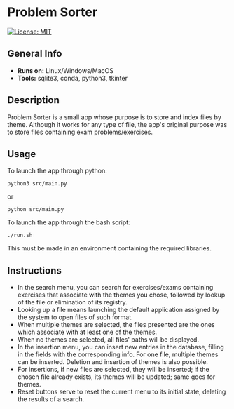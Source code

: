 # Problem Sorter
[![License: MIT](https://img.shields.io/badge/License-MIT-yellow.svg)](https://opensource.org/licenses/MIT)

## General Info
- **Runs on:** Linux/Windows/MacOS 
- **Tools:** sqlite3, conda, python3, tkinter

## Description
Problem Sorter is a small app whose purpose is to store and index files by theme. Although it works for any type of file, the app's original purpose was to store files containing exam problems/exercises. 

## Usage

To launch the app through python:

    python3 src/main.py 
or

    python src/main.py

To launch the app through the bash script:

    ./run.sh
    
This must be made in an environment containing the required libraries.


## Instructions

- In the search menu, you can search for exercises/exams containing exercises that associate with the themes you chose, followed by lookup of the file or elimination of its registry.
- Looking up a file means launching the default application assigned by the system to open files of such format.
- When multiple themes are selected, the files presented are the ones which associate with at least one of the themes.
- When no themes are selected, all files' paths will be displayed.
- In the insertion menu, you can insert new entries in the database, filling in the fields with the corresponding info. For one file, multiple themes can be inserted. Deletion and insertion of themes is also possible. 
- For insertions, if new files are selected, they will be inserted; if the chosen file already exists, its themes will be updated; same goes for themes.
- Reset buttons serve to reset the current menu to its initial state, deleting the results of a search.

